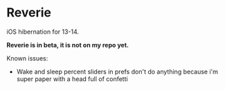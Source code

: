 # Reverie
iOS hibernation for 13-14.

**Reverie is in beta, it is not on my repo yet.**

Known issues:

- Wake and sleep percent sliders in prefs don't do anything because i'm super paper with a head full of confetti